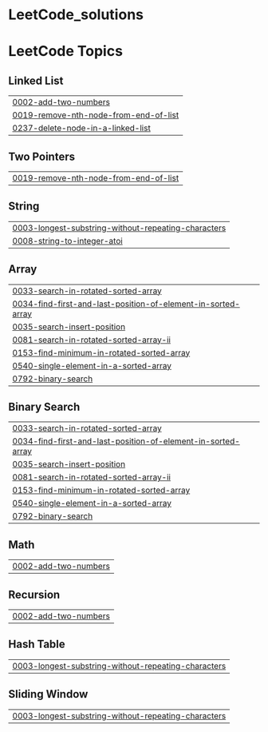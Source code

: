 # LeetCode_solutions
<!---LeetCode Topics Start-->
# LeetCode Topics
## Linked List
|  |
| ------- |
| [0002-add-two-numbers](https://github.com/GagansharmaGit/LeetCode_solutions/tree/master/0002-add-two-numbers) |
| [0019-remove-nth-node-from-end-of-list](https://github.com/GagansharmaGit/LeetCode_solutions/tree/master/0019-remove-nth-node-from-end-of-list) |
| [0237-delete-node-in-a-linked-list](https://github.com/GagansharmaGit/LeetCode_solutions/tree/master/0237-delete-node-in-a-linked-list) |
## Two Pointers
|  |
| ------- |
| [0019-remove-nth-node-from-end-of-list](https://github.com/GagansharmaGit/LeetCode_solutions/tree/master/0019-remove-nth-node-from-end-of-list) |
## String
|  |
| ------- |
| [0003-longest-substring-without-repeating-characters](https://github.com/GagansharmaGit/LeetCode_solutions/tree/master/0003-longest-substring-without-repeating-characters) |
| [0008-string-to-integer-atoi](https://github.com/GagansharmaGit/LeetCode_solutions/tree/master/0008-string-to-integer-atoi) |
## Array
|  |
| ------- |
| [0033-search-in-rotated-sorted-array](https://github.com/GagansharmaGit/LeetCode_solutions/tree/master/0033-search-in-rotated-sorted-array) |
| [0034-find-first-and-last-position-of-element-in-sorted-array](https://github.com/GagansharmaGit/LeetCode_solutions/tree/master/0034-find-first-and-last-position-of-element-in-sorted-array) |
| [0035-search-insert-position](https://github.com/GagansharmaGit/LeetCode_solutions/tree/master/0035-search-insert-position) |
| [0081-search-in-rotated-sorted-array-ii](https://github.com/GagansharmaGit/LeetCode_solutions/tree/master/0081-search-in-rotated-sorted-array-ii) |
| [0153-find-minimum-in-rotated-sorted-array](https://github.com/GagansharmaGit/LeetCode_solutions/tree/master/0153-find-minimum-in-rotated-sorted-array) |
| [0540-single-element-in-a-sorted-array](https://github.com/GagansharmaGit/LeetCode_solutions/tree/master/0540-single-element-in-a-sorted-array) |
| [0792-binary-search](https://github.com/GagansharmaGit/LeetCode_solutions/tree/master/0792-binary-search) |
## Binary Search
|  |
| ------- |
| [0033-search-in-rotated-sorted-array](https://github.com/GagansharmaGit/LeetCode_solutions/tree/master/0033-search-in-rotated-sorted-array) |
| [0034-find-first-and-last-position-of-element-in-sorted-array](https://github.com/GagansharmaGit/LeetCode_solutions/tree/master/0034-find-first-and-last-position-of-element-in-sorted-array) |
| [0035-search-insert-position](https://github.com/GagansharmaGit/LeetCode_solutions/tree/master/0035-search-insert-position) |
| [0081-search-in-rotated-sorted-array-ii](https://github.com/GagansharmaGit/LeetCode_solutions/tree/master/0081-search-in-rotated-sorted-array-ii) |
| [0153-find-minimum-in-rotated-sorted-array](https://github.com/GagansharmaGit/LeetCode_solutions/tree/master/0153-find-minimum-in-rotated-sorted-array) |
| [0540-single-element-in-a-sorted-array](https://github.com/GagansharmaGit/LeetCode_solutions/tree/master/0540-single-element-in-a-sorted-array) |
| [0792-binary-search](https://github.com/GagansharmaGit/LeetCode_solutions/tree/master/0792-binary-search) |
## Math
|  |
| ------- |
| [0002-add-two-numbers](https://github.com/GagansharmaGit/LeetCode_solutions/tree/master/0002-add-two-numbers) |
## Recursion
|  |
| ------- |
| [0002-add-two-numbers](https://github.com/GagansharmaGit/LeetCode_solutions/tree/master/0002-add-two-numbers) |
## Hash Table
|  |
| ------- |
| [0003-longest-substring-without-repeating-characters](https://github.com/GagansharmaGit/LeetCode_solutions/tree/master/0003-longest-substring-without-repeating-characters) |
## Sliding Window
|  |
| ------- |
| [0003-longest-substring-without-repeating-characters](https://github.com/GagansharmaGit/LeetCode_solutions/tree/master/0003-longest-substring-without-repeating-characters) |
<!---LeetCode Topics End-->
